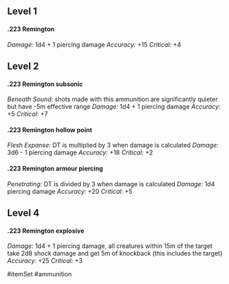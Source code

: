 ## Level 1

#### .223 Remington

*Damage:* 1d4 + 1 piercing damage
*Accuracy:* +15
*Critical:* +4

## Level 2

#### .223 Remington subsonic

*Beneath Sound:* shots made with this ammunition are significantly quieter but have -5m effective range
*Damage:* 1d4 + 1 piercing damage
*Accuracy:* +5
*Critical:* +7

#### .223 Remington hollow point

*Flesh Expanse:* DT is multiplied by 3 when damage is calculated
*Damage:* 3d6 - 1 piercing damage
*Accuracy:* +18
*Critical:* +2

#### .223 Remington armour piercing

*Penetrating:* DT is divided by 3 when damage is calculated
*Damage:* 1d4 piercing damage
*Accuracy:* +20
*Critical:* +5

## Level 4

#### .223 Remington explosive

*Damage:* 1d4 + 1 piercing damage, all creatures within 15m of the target take 2d8 shock damage and get 5m of knockback (this includes the target)
*Accuracy:* +25
*Critical:* +3

#itemSet #ammunition 